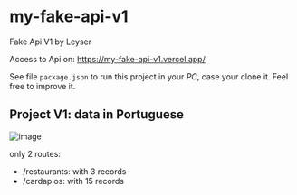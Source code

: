 # my-fake-api-v1
Fake Api V1 by Leyser

Access to Api on: https://my-fake-api-v1.vercel.app/

See file `package.json` to run this project in your *PC*, case your clone it. 
Feel free to improve it.

## Project V1: data in Portuguese 

![image](https://github.com/LeyserPinto/my-fake-api-v1/assets/59316466/f0113b5e-d5f7-4a4c-bdde-db20f7f04b4a)

only 2 routes: 
- /restaurants: with 3 records 
- /cardapios: with 15 records

